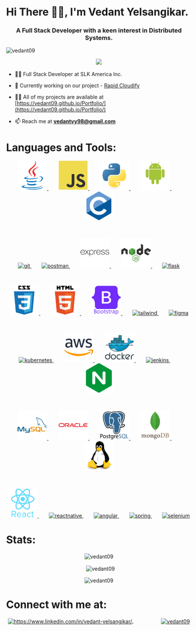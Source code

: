 # Hi There 👋🏻, I'm Vedant Yelsangikar.
<h3 align="center">A Full Stack Developer with a keen interest in Distributed Systems.</h3>

<p align="left"> <img src="https://komarev.com/ghpvc/?username=vedant09&label=Views&color=2231a0&style=flat" alt="vedant09" /> </p>

<div align="center">
    <img height="150px" src="https://github-profile-trophy.vercel.app/?username=vedant09&&title=MultiLanguage,Repositories,Commits&column=3&margin-w=30&margin-h=15"/>
</div>

- 👨‍💻 Full Stack Developer at SLK America Inc.

- 🔭 Currently working on our project - [Rapid Cloudify](https://rapidcloudify.com/)

- 👨‍💻 All of my projects are available at [https://vedant09.github.io/Portfolio/](https://vedant09.github.io/Portfolio/)

- 📫 Reach me at **vedantvy98@gmail.com**



# Languages and Tools:
  <div align="center">
  <p align="center">
      <a href="https://www.java.com" target="_blank" rel="noreferrer">
          <img src="https://raw.githubusercontent.com/devicons/devicon/master/icons/java/java-original.svg" alt="java" width="80" height="80"/>
     </a>
    &nbsp;&nbsp;&nbsp;&nbsp;&nbsp;&nbsp;
     <a href="https://developer.mozilla.org/en-US/docs/Web/JavaScript" target="_blank" rel="noreferrer">
      <img src="https://raw.githubusercontent.com/devicons/devicon/master/icons/javascript/javascript-original.svg" alt="javascript" width="80" height="80"/>
    </a>
    &nbsp;&nbsp;&nbsp;&nbsp;&nbsp;&nbsp;
    <a href="https://www.python.org" target="_blank" rel="noreferrer">
      <img src="https://raw.githubusercontent.com/devicons/devicon/master/icons/python/python-original.svg" alt="python" width="80" height="80"/>
    </a>
    &nbsp;&nbsp;&nbsp;&nbsp;&nbsp;&nbsp;
    <a href="https://developer.android.com" target="_blank" rel="noreferrer">
      <img src="https://raw.githubusercontent.com/devicons/devicon/master/icons/android/android-original-wordmark.svg" alt="android" width="80" height="80"/>
    </a>
    &nbsp;&nbsp;&nbsp;&nbsp;&nbsp;&nbsp;
    <a href="https://www.cprogramming.com/" target="_blank" rel="noreferrer">
      <img src="https://raw.githubusercontent.com/devicons/devicon/master/icons/c/c-original.svg" alt="c" width="80" height="80"/>
    </a>
  </p>
    &nbsp;&nbsp;&nbsp;&nbsp;&nbsp;&nbsp;
   <p align="center"> 
     <a href="https://git-scm.com/" target="_blank" rel="noreferrer">
      <img src="https://www.vectorlogo.zone/logos/git-scm/git-scm-icon.svg" alt="git" width="80" height="80"/>
    </a>
    &nbsp;&nbsp;&nbsp;&nbsp;&nbsp;&nbsp;
    <a href="https://postman.com" target="_blank" rel="noreferrer">
      <img src="https://www.vectorlogo.zone/logos/getpostman/getpostman-icon.svg" alt="postman" width="80" height="80"/>
    </a>
    &nbsp;&nbsp;&nbsp;&nbsp;&nbsp;&nbsp;
    <a href="https://expressjs.com" target="_blank" rel="noreferrer">
      <img src="https://raw.githubusercontent.com/devicons/devicon/master/icons/express/express-original-wordmark.svg" alt="express" width="80" height="80"/>
    </a>
    &nbsp;&nbsp;&nbsp;&nbsp;&nbsp;&nbsp;
    <a href="https://nodejs.org" target="_blank" rel="noreferrer">
      <img src="https://raw.githubusercontent.com/devicons/devicon/master/icons/nodejs/nodejs-original-wordmark.svg" alt="nodejs" width="80" height="80"/>
    </a>
    &nbsp;&nbsp;&nbsp;&nbsp;&nbsp;&nbsp;
    <a href="https://flask.palletsprojects.com/" target="_blank" rel="noreferrer">
      <img src="https://www.vectorlogo.zone/logos/pocoo_flask/pocoo_flask-icon.svg" alt="flask" width="80" height="80"/>
    </a>
   </p>
    &nbsp;&nbsp;&nbsp;&nbsp;&nbsp;&nbsp;
    <p align="center">
    <a href="https://www.w3schools.com/css/" target="_blank" rel="noreferrer">
      <img src="https://raw.githubusercontent.com/devicons/devicon/master/icons/css3/css3-original-wordmark.svg" alt="css3" width="80" height="80"/>
    </a>
    &nbsp;&nbsp;&nbsp;&nbsp;&nbsp;&nbsp;
    <a href="https://www.w3.org/html/" target="_blank" rel="noreferrer">
      <img src="https://raw.githubusercontent.com/devicons/devicon/master/icons/html5/html5-original-wordmark.svg" alt="html5" width="80" height="80"/>
    </a>
    &nbsp;&nbsp;&nbsp;&nbsp;&nbsp;&nbsp;
    <a href="https://getbootstrap.com" target="_blank" rel="noreferrer">
      <img src="https://raw.githubusercontent.com/devicons/devicon/master/icons/bootstrap/bootstrap-plain-wordmark.svg" alt="bootstrap" width="80" height="80"/>
    </a>
    &nbsp;&nbsp;&nbsp;&nbsp;&nbsp;&nbsp;
    <a href="https://tailwindcss.com/" target="_blank" rel="noreferrer">
        <img src="https://www.vectorlogo.zone/logos/tailwindcss/tailwindcss-icon.svg" alt="tailwind" width="80" height="80"/>
    </a>
    &nbsp;&nbsp;&nbsp;&nbsp;&nbsp;&nbsp;
    <a href="https://www.figma.com/" target="_blank" rel="noreferrer">
      <img src="https://www.vectorlogo.zone/logos/figma/figma-icon.svg" alt="figma" width="80" height="80"/>
    </a>
    </p>
    &nbsp;&nbsp;&nbsp;&nbsp;&nbsp;&nbsp;
    <p align="center">
      <a href="https://kubernetes.io" target="_blank" rel="noreferrer">
      <img src="https://www.vectorlogo.zone/logos/kubernetes/kubernetes-icon.svg" alt="kubernetes" width="80" height="80"/>
    </a>
    &nbsp;&nbsp;&nbsp;&nbsp;&nbsp;&nbsp;
    <a href="https://aws.amazon.com" target="_blank" rel="noreferrer">
      <img src="https://raw.githubusercontent.com/devicons/devicon/master/icons/amazonwebservices/amazonwebservices-original-wordmark.svg" alt="aws" width="80" height="80"/>
    </a>
    &nbsp;&nbsp;&nbsp;&nbsp;&nbsp;&nbsp;
    <a href="https://www.docker.com/" target="_blank" rel="noreferrer">
      <img src="https://raw.githubusercontent.com/devicons/devicon/master/icons/docker/docker-original-wordmark.svg" alt="docker" width="80" height="80"/>
    </a>
    &nbsp;&nbsp;&nbsp;&nbsp;&nbsp;&nbsp;
    <a href="https://www.jenkins.io" target="_blank" rel="noreferrer">
      <img src="https://www.vectorlogo.zone/logos/jenkins/jenkins-icon.svg" alt="jenkins" width="80" height="80"/>
    </a>
    &nbsp;&nbsp;&nbsp;&nbsp;&nbsp;&nbsp;
    <a href="https://www.nginx.com" target="_blank" rel="noreferrer">
      <img src="https://raw.githubusercontent.com/devicons/devicon/master/icons/nginx/nginx-original.svg" alt="nginx" width="80" height="80"/>
    </a>
    </p>
    &nbsp;&nbsp;&nbsp;&nbsp;&nbsp;&nbsp;
    <p align="center">
      <a href="https://www.mysql.com/" target="_blank" rel="noreferrer">
      <img src="https://raw.githubusercontent.com/devicons/devicon/master/icons/mysql/mysql-original-wordmark.svg" alt="mysql" width="80" height="80"/>
    </a>
    &nbsp;&nbsp;&nbsp;&nbsp;&nbsp;&nbsp;
    <a href="https://www.oracle.com/" target="_blank" rel="noreferrer">
      <img src="https://raw.githubusercontent.com/devicons/devicon/master/icons/oracle/oracle-original.svg" alt="oracle" width="80" height="80"/>
    </a>
    &nbsp;&nbsp;&nbsp;&nbsp;&nbsp;&nbsp;
    <a href="https://www.postgresql.org" target="_blank" rel="noreferrer">
      <img src="https://raw.githubusercontent.com/devicons/devicon/master/icons/postgresql/postgresql-original-wordmark.svg" alt="postgresql" width="80" height="80"/>
    </a>
    &nbsp;&nbsp;&nbsp;&nbsp;&nbsp;&nbsp;
    <a href="https://www.mongodb.com/" target="_blank" rel="noreferrer">
      <img src="https://raw.githubusercontent.com/devicons/devicon/master/icons/mongodb/mongodb-original-wordmark.svg" alt="mongodb" width="80" height="80"/>
    </a>
    &nbsp;&nbsp;&nbsp;&nbsp;&nbsp;&nbsp;
    <a href="https://www.linux.org/" target="_blank" rel="noreferrer">
      <img src="https://raw.githubusercontent.com/devicons/devicon/master/icons/linux/linux-original.svg" alt="linux" width="80" height="80"/>
    </a>
    </p>
    &nbsp;&nbsp;&nbsp;&nbsp;&nbsp;&nbsp;
   <p align="center"> 
     <a href="https://reactjs.org/" target="_blank" rel="noreferrer">
      <img src="https://raw.githubusercontent.com/devicons/devicon/master/icons/react/react-original-wordmark.svg" alt="react" width="80" height="80"/>
    </a>
    &nbsp;&nbsp;&nbsp;&nbsp;&nbsp;&nbsp;
    <a href="https://reactnative.dev/" target="_blank" rel="noreferrer">
      <img src="https://reactnative.dev/img/header_logo.svg" alt="reactnative" width="80" height="80"/>
    </a>
    &nbsp;&nbsp;&nbsp;&nbsp;&nbsp;&nbsp;
       <a href="https://angular.io" target="_blank" rel="noreferrer">
      <img src="https://angular.io/assets/images/logos/angular/angular.svg" alt="angular" width="80" height="80"/>
    </a>
    &nbsp;&nbsp;&nbsp;&nbsp;&nbsp;&nbsp;
    <a href="https://spring.io/" target="_blank" rel="noreferrer">
      <img src="https://www.vectorlogo.zone/logos/springio/springio-icon.svg" alt="spring" width="80" height="80"/>
    </a>
    &nbsp;&nbsp;&nbsp;&nbsp;&nbsp;&nbsp;
        <a href="https://www.selenium.dev" target="_blank" rel="noreferrer"> 
          <img src="https://raw.githubusercontent.com/detain/svg-logos/780f25886640cef088af994181646db2f6b1a3f8/svg/selenium-logo.svg" alt="selenium" width="80" height="80"/> 
        </a> 
  </p>
</div>


# Stats:

<p align="center">
    <img align="center" src="https://github-readme-streak-stats.herokuapp.com/?user=vedant09&theme=dark" alt="vedant09" />
</p>

<p align="center">&nbsp;
    <img align="center" src="https://github-readme-stats.vercel.app/api?username=vedant09&show_icons=true&theme=dark&title_color=FFA500&text_color=FFFFFF&bg_color=151515&locale=en" alt="vedant09" />
</p>

<p align="center"> 
    <img align="center" src="https://github-readme-stats.vercel.app/api/top-langs?username=vedant09&show_icons=true&theme=dark&locale=en&layout=compact" alt="vedant09" />
</p>



# Connect with me at:
<div align="center">
  <p align="center">
  <a href="https://linkedin.com/in/https://www.linkedin.com/in/vedant-yelsangikar/" target="blank">
      <img align="center" src="https://raw.githubusercontent.com/rahuldkjain/github-profile-readme-generator/master/src/images/icons/Social/linked-in-alt.svg" alt="https://www.linkedin.com/in/vedant-yelsangikar/" height="60" width="80" />
  </a>
  &nbsp;&nbsp;&nbsp;&nbsp;&nbsp;&nbsp;&nbsp;&nbsp;&nbsp;&nbsp;&nbsp;&nbsp;&nbsp;&nbsp;&nbsp;&nbsp;&nbsp;&nbsp;
      <a href="https://www.leetcode.com/vedant09" target="blank"><img align="center" src="https://raw.githubusercontent.com/rahuldkjain/github-profile-readme-generator/master/src/images/icons/Social/leet-code.svg" alt="vedant09" height="60" width="80" /></a>
  </p>
</div>
